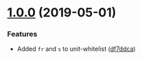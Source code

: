 # [1.0.0](https://bitbucket.tylertech.com/scm/twc/stylelint-rules/compare/v0.1.1...v1.0.0) (2019-05-01)


### Features

* Added `fr` and `s` to unit-whitelist ([df7ddca](https://bitbucket.tylertech.com/scm/twc/stylelint-rules/commits/df7ddca))




